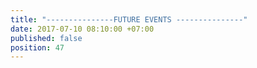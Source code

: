 ```yaml
---
title: "---------------FUTURE EVENTS ---------------"
date: 2017-07-10 08:10:00 +07:00
published: false
position: 47
---
```


